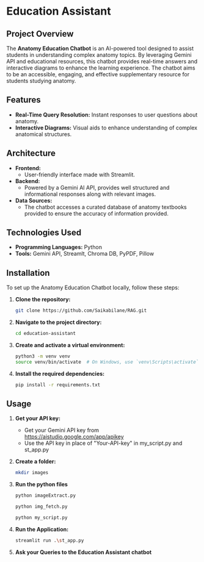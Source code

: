 # Education Assistant

## Project Overview

The **Anatomy Education Chatbot** is an AI-powered tool designed to assist students in understanding complex anatomy topics. By leveraging Gemini API and educational resources, this chatbot provides real-time answers and interactive diagrams to enhance the learning experience. The chatbot aims to be an accessible, engaging, and effective supplementary resource for students studying anatomy.

## Features

- **Real-Time Query Resolution:** Instant responses to user questions about anatomy.
- **Interactive Diagrams:** Visual aids to enhance understanding of complex anatomical structures.

## Architecture

- **Frontend:** 
  - User-friendly interface made with Streamlit.
- **Backend:** 
  - Powered by a Gemini AI API, provides well structured and informational responses along with relevant images.
- **Data Sources:** 
  - The chatbot accesses a curated database of anatomy textbooks  provided  to ensure the accuracy of information provided.

## Technologies Used

- **Programming Languages:** Python
- **Tools:** Gemini API, Streamlt, Chroma DB, PyPDF, Pillow

## Installation

To set up the Anatomy Education Chatbot locally, follow these steps:

1. **Clone the repository:**

   ```bash
   git clone https://github.com/Saikabilane/RAG.git

2. **Navigate to the project directory:**

   ```bash
   cd education-assistant

3. **Create and activate a virtual environment:**

    ```bash
    python3 -m venv venv
    source venv/bin/activate  # On Windows, use `venv\Scripts\activate`
    ```

4. **Install the required dependencies:**

    ```bash
    pip install -r requirements.txt
    ```

## Usage

1. **Get your API key:**

    - Get your Gemini API key from https://aistudio.google.com/app/apikey
    - Use the API key in place of "Your-API-key" in my_script.py and st_app.py  
   
3. **Create a folder:**

   ```bash
   mkdir images
   ```

4. **Run the python files**

   ```bash
   python imageExtract.py
   ```
   ```bash
   python img_fetch.py
   ```
   ```bash
   python my_script.py
   ```

5. **Run the Application:**

   ```bash
   streamlit run .\st_app.py
   ```
6. **Ask your Queries to the Education Assistant chatbot**

   

